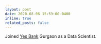 ```yaml
---
layout: post
date: 2020-08-06 15:59:00-0400
inline: true
related_posts: false
---
```


Joined [Yes Bank](https://yesbank.in) Gurgaon as a Data Scientist.
